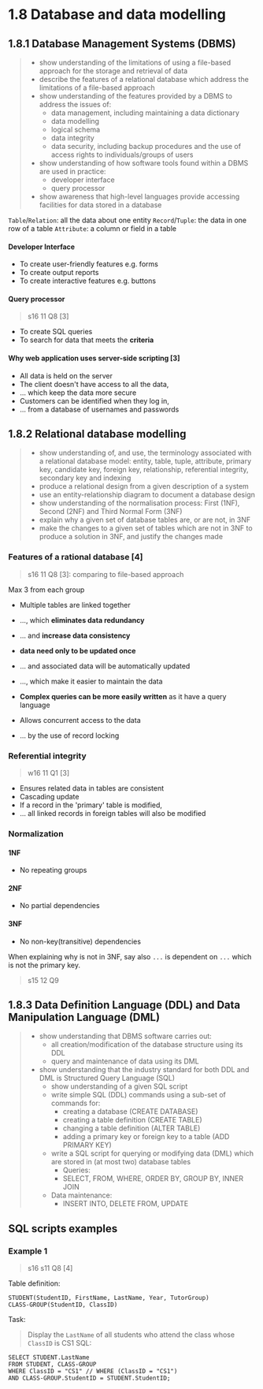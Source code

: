 # 1.8 Database and data modelling


1.8.1 Database Management Systems (DBMS)
----------------------------------------
> - show understanding of the limitations of using a file-based approach for the storage and retrieval of data
> - describe the features of a relational database which address the limitations of a file-based approach
> - show understanding of the features provided by a DBMS to address the issues of:
>   - data management, including maintaining a data dictionary
>   - data modelling
>   - logical schema
>   - data integrity
>   - data security, including backup procedures and the use of access rights to individuals/groups of users
> - show understanding of how software tools found within a DBMS are used in practice:
>   - developer interface
>   - query processor
> - show awareness that high-level languages provide accessing facilities for data stored in a database

`Table`/`Relation`: all the data about one entity
`Record`/`Tuple`: the data in one row of a table
`Attribute`: a column or field in a table


#### Developer Interface
- To create user-friendly features e.g. forms
- To create output reports
- To create interactive features e.g. buttons

#### Query processor
> s16 11 Q8 \[3\]
- To create SQL queries
- To search for data that meets the **criteria**


#### Why web application uses server-side scripting \[3\]
- All data is held on the server
- The client doesn't have access to all the data,
- ... which keep the data more secure
- Customers can be identified when they log in,
- ... from a database of usernames and passwords


1.8.2 Relational database modelling
-----------------------------------
> - show understanding of, and use, the terminology associated with a relational database model:
> entity, table, tuple, attribute, primary key, candidate key, foreign key, relationship, referential integrity, secondary key and indexing
> - produce a relational design from a given description of a system
> - use an entity-relationship diagram to document a database design
> - show understanding of the normalisation process: First (1NF), Second (2NF) and Third Normal Form (3NF)
> - explain why a given set of database tables are, or are not, in 3NF
> - make the changes to a given set of tables which are not in 3NF to produce a solution in 3NF, and justify the changes made

### Features of a rational database \[4\]
> s16 11 Q8 \[3\]: comparing to file-based approach

Max 3 from each group

- Multiple tables are linked together
- ..., which **eliminates data redundancy**
- ... and **increase data consistency**
- **data need only to be updated once**
- ... and associated data will be automatically updated
- ..., which make it easier to maintain the data


- **Complex queries can be more easily written** as it have a query language


- Allows concurrent access to the data
- ... by the use of record locking


### Referential integrity
> w16 11 Q1 \[3\]

- Ensures related data in tables are consistent
- Cascading update
- If a record in the 'primary' table is modified,
- ... all linked records in foreign tables will also be modified

### Normalization

#### 1NF
- No repeating groups

#### 2NF
- No partial dependencies

#### 3NF
- No non-key(transitive) dependencies


When explaining why is not in 3NF, say also `...` is dependent on `...` which is not the primary key.
> s15 12 Q9


1.8.3 Data Definition Language (DDL) and Data Manipulation Language (DML)
-------------------------------------------------------------------------
> - show understanding that DBMS software carries out:
>   - all creation/modification of the database structure using its DDL
>   - query and maintenance of data using its DML
> - show understanding that the industry standard for both DDL and DML is Structured Query Language (SQL)
>   - show understanding of a given SQL script
>   - write simple SQL (DDL) commands using a sub-set of commands for:
>     - creating a database (CREATE DATABASE)
>     - creating a table definition (CREATE TABLE)
>     - changing a table definition (ALTER TABLE)
>     - adding a primary key or foreign key to a table (ADD PRIMARY KEY)
>   - write a SQL script for querying or modifying data (DML) which are stored in (at most two) database tables
>     - Queries:
>     - SELECT, FROM, WHERE, ORDER BY, GROUP BY, INNER JOIN
>   - Data maintenance:
>     - INSERT INTO, DELETE FROM, UPDATE

## SQL scripts examples

### Example 1
> s16 s11 Q8 \[4\]

Table definition:
```
STUDENT(StudentID, FirstName, LastName, Year, TutorGroup)
CLASS-GROUP(StudentID, ClassID)
```
Task:
> Display the `LastName` of all students who attend the class whose `ClassID` is CS1
SQL:
```
SELECT STUDENT.LastName
FROM STUDENT, CLASS-GROUP
WHERE ClassID = "CS1" // WHERE (ClassID = "CS1") 
AND CLASS-GROUP.StudentID = STUDENT.StudentID;
```